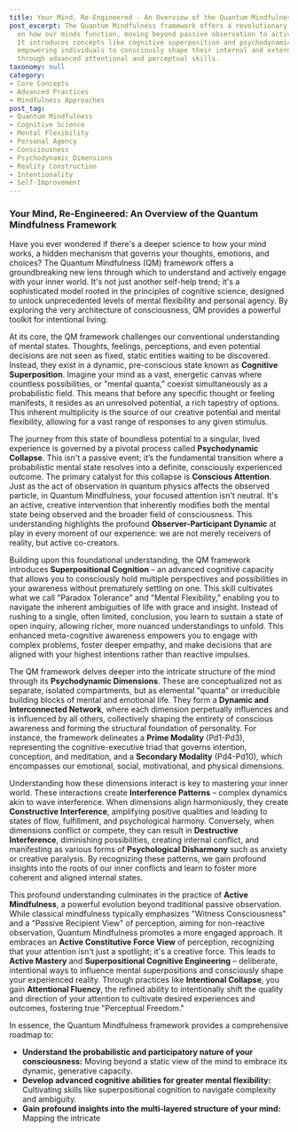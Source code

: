 ```yaml
---
title: Your Mind, Re-Engineered - An Overview of the Quantum Mindfulness Framework
post_excerpt: The Quantum Mindfulness framework offers a revolutionary perspective
  on how our minds function, moving beyond passive observation to active engagement.
  It introduces concepts like cognitive superposition and psychodynamic collapse,
  empowering individuals to consciously shape their internal and external realities
  through advanced attentional and perceptual skills.
taxonomy: null
category:
- Core Concepts
- Advanced Practices
- Mindfulness Approaches
post_tag:
- Quantum Mindfulness
- Cognitive Science
- Mental Flexibility
- Personal Agency
- Consciousness
- Psychodynamic Dimensions
- Reality Construction
- Intentionality
- Self-Improvement
---
```

### Your Mind, Re-Engineered: An Overview of the Quantum Mindfulness Framework

Have you ever wondered if there's a deeper science to how your mind works, a hidden mechanism that governs your thoughts, emotions, and choices? The Quantum Mindfulness (QM) framework offers a groundbreaking new lens through which to understand and actively engage with your inner world. It's not just another self-help trend; it's a sophisticated model rooted in the principles of cognitive science, designed to unlock unprecedented levels of mental flexibility and personal agency. By exploring the very architecture of consciousness, QM provides a powerful toolkit for intentional living.

At its core, the QM framework challenges our conventional understanding of mental states. Thoughts, feelings, perceptions, and even potential decisions are not seen as fixed, static entities waiting to be discovered. Instead, they exist in a dynamic, pre-conscious state known as **Cognitive Superposition**. Imagine your mind as a vast, energetic canvas where countless possibilities, or "mental quanta," coexist simultaneously as a probabilistic field. This means that before any specific thought or feeling manifests, it resides as an unresolved potential, a rich tapestry of options. This inherent multiplicity is the source of our creative potential and mental flexibility, allowing for a vast range of responses to any given stimulus.

The journey from this state of boundless potential to a singular, lived experience is governed by a pivotal process called **Psychodynamic Collapse**. This isn't a passive event; it’s the fundamental transition where a probabilistic mental state resolves into a definite, consciously experienced outcome. The primary catalyst for this collapse is **Conscious Attention**. Just as the act of observation in quantum physics affects the observed particle, in Quantum Mindfulness, your focused attention isn't neutral. It's an active, creative intervention that inherently modifies both the mental state being observed and the broader field of consciousness. This understanding highlights the profound **Observer-Participant Dynamic** at play in every moment of our experience: we are not merely receivers of reality, but active co-creators.

Building upon this foundational understanding, the QM framework introduces **Superpositional Cognition** – an advanced cognitive capacity that allows you to consciously hold multiple perspectives and possibilities in your awareness without prematurely settling on one. This skill cultivates what we call "Paradox Tolerance" and "Mental Flexibility," enabling you to navigate the inherent ambiguities of life with grace and insight. Instead of rushing to a single, often limited, conclusion, you learn to sustain a state of open inquiry, allowing richer, more nuanced understandings to unfold. This enhanced meta-cognitive awareness empowers you to engage with complex problems, foster deeper empathy, and make decisions that are aligned with your highest intentions rather than reactive impulses.

The QM framework delves deeper into the intricate structure of the mind through its **Psychodynamic Dimensions**. These are conceptualized not as separate, isolated compartments, but as elemental "quanta" or irreducible building blocks of mental and emotional life. They form a **Dynamic and Interconnected Network**, where each dimension perpetually influences and is influenced by all others, collectively shaping the entirety of conscious awareness and forming the structural foundation of personality. For instance, the framework delineates a **Prime Modality** (Pd1-Pd3), representing the cognitive-executive triad that governs intention, conception, and meditation, and a **Secondary Modality** (Pd4-Pd10), which encompasses our emotional, social, motivational, and physical dimensions.

Understanding how these dimensions interact is key to mastering your inner world. These interactions create **Interference Patterns** – complex dynamics akin to wave interference. When dimensions align harmoniously, they create **Constructive Interference**, amplifying positive qualities and leading to states of flow, fulfillment, and psychological harmony. Conversely, when dimensions conflict or compete, they can result in **Destructive Interference**, diminishing possibilities, creating internal conflict, and manifesting as various forms of **Psychological Disharmony** such as anxiety or creative paralysis. By recognizing these patterns, we gain profound insights into the roots of our inner conflicts and learn to foster more coherent and aligned internal states.

This profound understanding culminates in the practice of **Active Mindfulness**, a powerful evolution beyond traditional passive observation. While classical mindfulness typically emphasizes "Witness Consciousness" and a "Passive Recipient View" of perception, aiming for non-reactive observation, Quantum Mindfulness promotes a more engaged approach. It embraces an **Active Constitutive Force View** of perception, recognizing that your attention isn't just a spotlight; it's a creative force. This leads to **Active Mastery** and **Superpositional Cognitive Engineering** – deliberate, intentional ways to influence mental superpositions and consciously shape your experienced reality. Through practices like **Intentional Collapse**, you gain **Attentional Fluency**, the refined ability to intentionally shift the quality and direction of your attention to cultivate desired experiences and outcomes, fostering true "Perceptual Freedom."

In essence, the Quantum Mindfulness framework provides a comprehensive roadmap to:

*   **Understand the probabilistic and participatory nature of your consciousness:** Moving beyond a static view of the mind to embrace its dynamic, generative capacity.
*   **Develop advanced cognitive abilities for greater mental flexibility:** Cultivating skills like superpositional cognition to navigate complexity and ambiguity.
*   **Gain profound insights into the multi-layered structure of your mind:** Mapping the intricate
